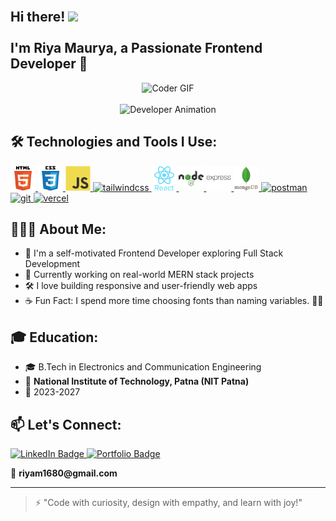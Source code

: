 <h2 align="left">
  <br>Hi there! <img src="https://user-images.githubusercontent.com/42378118/110234147-e3259600-7f4e-11eb-95be-0c4047144dea.gif" width="30"><br>
  <br> I'm Riya Maurya, a Passionate Frontend Developer 🚀<br>
</h2>

<p align="center">
  <img src="https://media.tenor.com/QVC1Nmb9TwUAAAAC/coding.gif" alt="Coder GIF" width="500">
  <br><br>
  <img src="https://user-images.githubusercontent.com/74038190/212058330-603a73a2-032e-4d4e-9875-11d5f3b3c27c.gif" alt="Developer Animation" width="500">
</p>

<h2 align="left">🛠️ Technologies and Tools I Use:</h2>
<p align="left">
  <a href="https://www.w3.org/html/" target="_blank"> <img src="https://raw.githubusercontent.com/devicons/devicon/master/icons/html5/html5-original-wordmark.svg" alt="html5" width="40" height="40"/> </a>
  <a href="https://www.w3schools.com/css/" target="_blank"> <img src="https://raw.githubusercontent.com/devicons/devicon/master/icons/css3/css3-original-wordmark.svg" alt="css3" width="40" height="40"/> </a>
  <a href="https://developer.mozilla.org/en-US/docs/Web/JavaScript" target="_blank"> <img src="https://raw.githubusercontent.com/devicons/devicon/master/icons/javascript/javascript-original.svg" alt="javascript" width="40" height="40"/> </a>
  <a href="https://tailwindcss.com/" target="_blank"> <img src="https://www.vectorlogo.zone/logos/tailwindcss/tailwindcss-icon.svg" alt="tailwindcss" width="40" height="40"/> </a>
  <a href="https://reactjs.org/" target="_blank"> <img src="https://raw.githubusercontent.com/devicons/devicon/master/icons/react/react-original-wordmark.svg" alt="react" width="40" height="40"/> </a>
  <a href="https://nodejs.org" target="_blank"> <img src="https://raw.githubusercontent.com/devicons/devicon/master/icons/nodejs/nodejs-original-wordmark.svg" alt="nodejs" width="40" height="40"/> </a>
  <a href="https://expressjs.com" target="_blank"> <img src="https://raw.githubusercontent.com/devicons/devicon/master/icons/express/express-original-wordmark.svg" alt="express" width="40" height="40"/> </a>
  <a href="https://www.mongodb.com/" target="_blank"> <img src="https://raw.githubusercontent.com/devicons/devicon/master/icons/mongodb/mongodb-original-wordmark.svg" alt="mongodb" width="40" height="40"/> </a>
  <a href="https://www.postman.com/" target="_blank"> <img src="https://www.vectorlogo.zone/logos/getpostman/getpostman-icon.svg" alt="postman" width="40" height="40"/> </a>
  <a href="https://git-scm.com/" target="_blank"> <img src="https://www.vectorlogo.zone/logos/git-scm/git-scm-icon.svg" alt="git" width="40" height="40"/> </a>
  <a href="https://vercel.com/" target="_blank"> <img src="https://www.vectorlogo.zone/logos/vercel/vercel-icon.svg" alt="vercel" width="40" height="40"/> </a>
</p>

<h2 align="left">👩🏻‍💻 About Me:</h2>

- 🌱 I'm a self-motivated Frontend Developer exploring Full Stack Development  
- 💼 Currently working on real-world MERN stack projects  
- 🛠️ I love building responsive and user-friendly web apps   
- ☕ Fun Fact: I spend more time choosing fonts than naming variables. 🧠💅

<h2 align="left">🎓 Education:</h2>

- 🎓 B.Tech in Electronics and Communication Engineering  
- 🏫 **National Institute of Technology, Patna (NIT Patna)**  
- 📅 2023-2027

<h2 align="left">📫 Let's Connect:</h2>

<p align="left">
  <a href="https://www.linkedin.com/in/riya-maurya-44b219302" target="_blank">
    <img src="https://img.shields.io/badge/-Linkedin%20-blue?style=flat-square&logo=Linkedin&logoColor=white" alt="LinkedIn Badge"/>
  </a>
  <a href="https://riyam-portfolio.netlify.app/" target="_blank">
    <img src="https://img.shields.io/badge/-My%20Portfolio-ff69b4?style=flat-square&logo=appveyor&logoColor=white" alt="Portfolio Badge"/>
  </a>
</p>

<p align="left">
  📧 <strong>riyam1680@gmail.com</strong>
</p>




---

> ⚡ "Code with curiosity, design with empathy, and learn with joy!"
